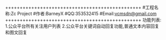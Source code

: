 +++++++++++++++++++++++++++++++++++++++++++++++
#工程名称:Zc Project
#作者:BarneyX
#QQ:353532415
#Email:vcmsdn@gmail.com
+++++++++++++++++++++++++++++++++++++++++++++++
功能列表:
    	1.公众平台所有关注用户列表
		2.公众平台关键词自动回复功能,普通文本内容回复和图文回复